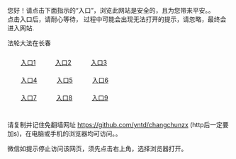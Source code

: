 您好！请点击下面指示的“入口”，浏览此网站是安全的，且为您带来平安。。 <br/>
点击入口后，请耐心等待， 过程中可能会出现无法打开的提示，请忽略，最终会进入网站. </br>

法轮大法在长春<br/>
<div style="padding:10px"><a style="margin:20px" target="_blank" href="https://d33a4g0kp8k3zg.cloudfront.net/2Qpsp?rvhgdjy" id="ccLink1" rel="nofollow">入口1</a> <a target="_blank" style="margin:20px" href="https://d2nu3n21y9yibv.cloudfront.net/2Qpsp?atqqm" id="ccLink2" rel="nofollow">入口2</a> <a style="margin:20px" target="_blank" href="https://dccxmt6fculhy.cloudfront.net/2Qpsp?svnuzx" id="ccLink3" rel="nofollow">入口3</a></div>

<div style="padding:10px" ><a style="margin:20px" target="_blank" href="https://d33a4g0kp8k3zg.cloudfront.net/2Qpsp?rvhgdjy" id="ccLink4" rel="nofollow">入口4</a> <a style="margin:20px" href="https://d2nu3n21y9yibv.cloudfront.net/2Qpsp?atqqm" target="_blank" id="ccLink5" rel="nofollow">入口5</a> <a style="margin:20px" href="https://dccxmt6fculhy.cloudfront.net/2Qpsp?svnuzx" target="_blank" id="ccLink6" rel="nofollow">入口6</a></div>

<div style="padding:10px"><a style="margin:20px" target="_blank" href="https://d33a4g0kp8k3zg.cloudfront.net/2Qpsp?rvhgdjy" id="ccLink7" rel="nofollow">入口7</a> <a style="margin:20px" href="https://d2nu3n21y9yibv.cloudfront.net/2Qpsp?atqqm" target="_blank" id="ccLink8" rel="nofollow">入口8</a> <a style="margin:20px" target="_blank" href="https://dccxmt6fculhy.cloudfront.net/2Qpsp?svnuzx" id="ccLink9" rel="nofollow">入口9</a></div>

<br/>



请复制并记住免翻墙网址 https://github.com/yntd/changchunzx (http后一定要加s)，在电脑或手机的浏览器均可访问。。<br/>

微信如提示停止访问该网页，须先点击右上角，选择浏览器打开。
